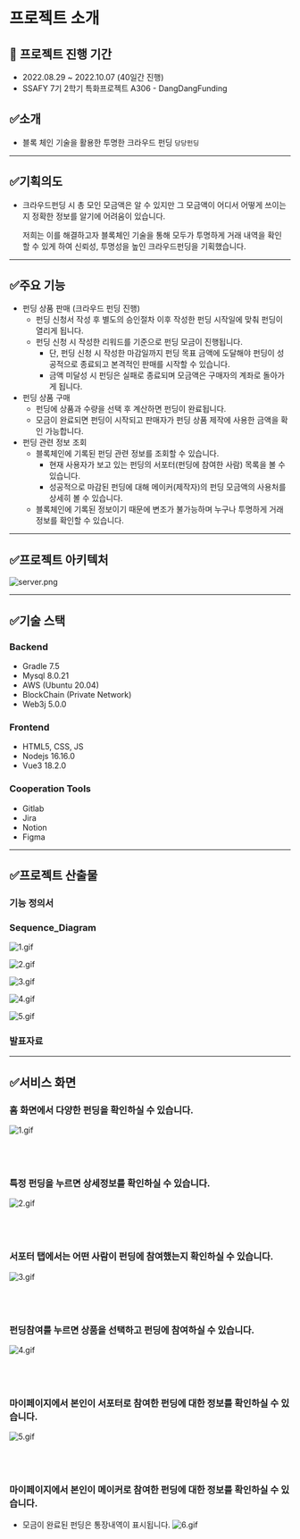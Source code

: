 # 프로젝트 소개

## 📅 프로젝트 진행 기간

- 2022.08.29 ~ 2022.10.07 (40일간 진행)
- SSAFY 7기 2학기 특화프로젝트 A306 - DangDangFunding

## ✅소개

- 블록 체인 기술을 활용한 투명한 크라우드 펀딩 `당당펀딩`

---

## ✅기획의도

- 크라우드펀딩 시 총 모인 모금액은 알 수 있지만 그 모금액이 어디서 어떻게 쓰이는 지 정확한 정보를 알기에 어려움이 있습니다.
    
    저희는 이를 해결하고자 블록체인 기술을 통해 모두가 투명하게 거래 내역을 확인 할 수 있게 하여 신뢰성, 투명성을 높인 크라우드펀딩을 기획했습니다.
    

---

## ✅주요 기능

- 펀딩 상품 판매 (크라우드 펀딩 진행)
    - 펀딩 신청서 작성 후 별도의 승인절차 이후 작성한 펀딩 시작일에 맞춰 펀딩이 열리게 됩니다.
    - 펀딩 신청 시 작성한 리워드를 기준으로 펀딩 모금이 진행됩니다.
        - 단, 펀딩 신청 시 작성한 마감일까지 펀딩 목표 금액에 도달해야 펀딩이 성공적으로 종료되고 본격적인 판매를 시작할 수 있습니다.
        - 금액 미달성 시 펀딩은 실패로 종료되며 모금액은 구매자의 계좌로 돌아가게 됩니다.
- 펀딩 상품 구매
    - 펀딩에 상품과 수량을 선택 후 계산하면 펀딩이 완료됩니다.
    - 모금이 완료되면 펀딩이 시작되고 판매자가 펀딩 상품 제작에 사용한 금액을 확인 가능합니다.
- 펀딩 관련 정보 조회
    - 블록체인에 기록된 펀딩 관련 정보를 조회할 수 있습니다.
        - 현재 사용자가 보고 있는 펀딩의 서포터(펀딩에 참여한 사람) 목록을 볼 수 있습니다.
        - 성공적으로 마감된 펀딩에 대해 메이커(제작자)의 펀딩 모금액의 사용처를 상세히 볼 수 있습니다.
    - 블록체인에 기록된 정보이기 때문에 변조가 불가능하며 누구나 투명하게 거래 정보를 확인할 수 있습니다.

---

## ✅프로젝트 아키텍처

![server.png](./docs/server.png)

---

## ✅기술 스택

### Backend

- Gradle 7.5
- Mysql 8.0.21
- AWS (Ubuntu 20.04)
- BlockChain (Private Network)
- Web3j 5.0.0

### Frontend

- HTML5, CSS, JS
- Nodejs 16.16.0
- Vue3 18.2.0

### Cooperation Tools

- Gitlab
- Jira
- Notion
- Figma

---

## ✅프로젝트 산출물

### 기능 정의서

### Sequence_Diagram
![1.gif](./docs/sequence_diagram/1.png)

![2.gif](./docs/sequence_diagram/2.png)

![3.gif](./docs/sequence_diagram/3.png)

![4.gif](./docs/sequence_diagram/4.png)

![5.gif](./docs/sequence_diagram/5.png)


### 발표자료

---

## ✅서비스 화면

### 홈 화면에서 다양한 펀딩을 확인하실 수 있습니다.
![1.gif](./docs/gif/1.gif)
<br><br><br><br>


### 특정 펀딩을 누르면 상세정보를 확인하실 수 있습니다.
![2.gif](./docs/gif/2.gif)
<br><br><br><br>

### 서포터 탭에서는 어떤 사람이 펀딩에 참여했는지 확인하실 수 있습니다.
![3.gif](./docs/gif/3.gif)
<br><br><br><br>

### 펀딩참여를 누르면 상품을 선택하고 펀딩에 참여하실 수 있습니다.
![4.gif](./docs/gif/4.gif)
<br><br><br><br>

### 마이페이지에서 본인이 서포터로 참여한 펀딩에 대한 정보를 확인하실 수 있습니다.
![5.gif](./docs/gif/5.gif)
<br><br><br><br>

### 마이페이지에서 본인이 메이커로 참여한 펀딩에 대한 정보를 확인하실 수 있습니다. 
- 모금이 완료된 펀딩은 통장내역이 표시됩니다.
![6.gif](./docs/gif/6.gif)
<br><br><br><br>
